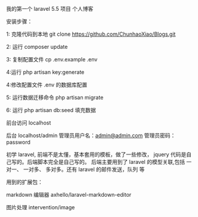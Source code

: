 
我的第一个 laravel 5.5 项目 个人博客

安装步骤：

1: 克隆代码到本地  git clone https://github.com/ChunhaoXiao/Blogs.git

2: 运行  composer update

3: 复制配置文件 cp .env.example .env

4:运行 php artisan key:generate

4:修改配置文件 .env 的数据库配置  

5: 运行数据迁移命令 php artisan migrate

6: 运行 php artisan db:seed 填充数据

前台访问 localhost

后台 localhost/admin  管理员用户名：admin@admin.com  管理员密码：password

初学 laravel, 前端不是太懂，基本套用的模板，做了一些修改， jquery 代码是自己写的。后端脚本完全是自己写的。
后端主要用到了 laravel 的模型关联,包括 一对一、 一对多、 多对多。还有 laravel 的邮件发送，队列 等

用到的扩展包：

markdown 编辑器 axhello/laravel-markdown-editor


图片处理  intervention/image 